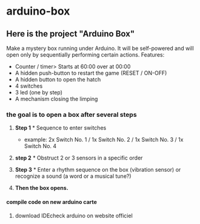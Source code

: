 # arduino-box

## Here is the project "Arduino Box"


Make a mystery box running under Arduino. It will be self-powered and will open only by sequentially performing certain actions.
Features:
- Counter / timer> Starts at 60:00 over at 00:00
- A hidden push-button to restart the game (RESET / ON-OFF)
- A hidden button to open the hatch
- 4 switches
- 3 led (one by step)
- A mechanism closing the limping


### the goal is to open a box after several steps

  1. **Step 1**
    * Sequence to enter switches
      - example: 2x Switch No. 1 / 1x Switch No. 2 / 1x Switch No. 3 / 1x Switch No. 4

  2. **step 2**
    * Obstruct 2 or 3 sensors in a specific order

  3. **Step 3**
    * Enter a rhythm sequence on the box (vibration sensor) or recognize a sound (a word or a musical tune?)

  4. **Then the box opens.**

#### compile code on new arduino carte

  1. download IDEcheck arduino on website officiel
